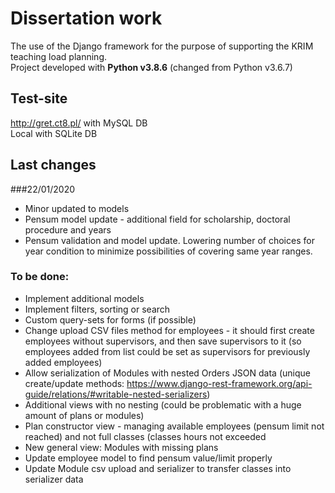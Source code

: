 # Dissertation work

The use of the Django framework for the purpose of supporting the KRIM teaching load planning.\
Project developed with **Python v3.8.6** (changed from Python v3.6.7)

## Test-site

http://gret.ct8.pl/ with MySQL DB\
Local with SQLite DB

## Last changes
###22/01/2020

- Minor updated to models
- Pensum model update - additional field for scholarship, doctoral procedure and years
- Pensum validation and model update. Lowering number of choices for year condition to minimize possibilities of covering same year ranges.

### To be done:

- Implement additional models
- Implement filters, sorting or search
- Custom query-sets for forms (if possible)
- Change upload CSV files method for employees - it should first create employees without supervisors, and then save supervisors to it (so employees added from list could be set as supervisors for previously added employees)
- Allow serialization of Modules with nested Orders JSON data (unique create/update methods: https://www.django-rest-framework.org/api-guide/relations/#writable-nested-serializers)
- Additional views with no nesting (could be problematic with a huge amount of plans or modules)
- Plan constructor view - managing available employees (pensum limit not reached) and not full classes (classes hours not exceeded
- New general view: Modules with missing plans
- Update employee model to find pensum value/limit properly
- Update Module csv upload and serializer to transfer classes into serializer data
